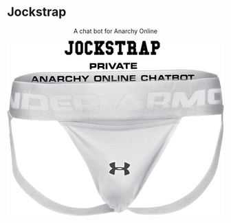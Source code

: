 # Jockstrap
<div style="text-align:center"><img src="" />A chat bot for Anarchy Online</div>

<p align="center">
    <img src="https://github.com/ReleaseOverflow/Jockstrap/blob/master/images/jockstrap_white_is_better__.png?raw=true" alt="Image" width="550" height="408" />
</p>

